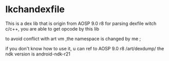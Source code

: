 # lkchandexfile
This is a dex lib that is origin from AOSP 9.0 r8 for parsing dexfile  witch c/c++, you are able to get opcode by this lib

to avoid conflict with art vm ,the namespace is changed by me ;

if you don't know how to use it,  u can  ref to AOSP 9.0 r8 /art/dexdump/
the ndk version is android-ndk-r21 
